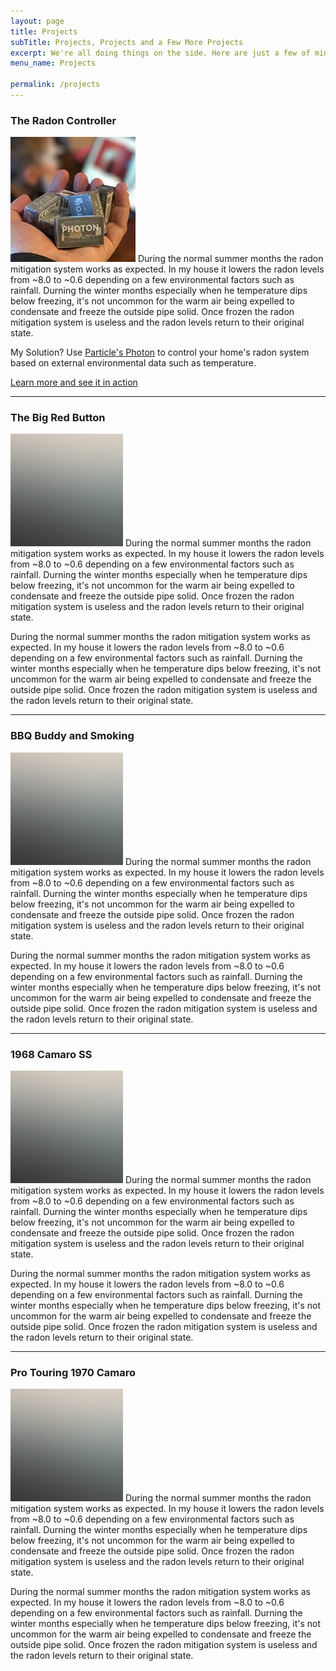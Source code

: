 ```yaml
---
layout: page
title: Projects
subTitle: Projects, Projects and a Few More Projects
excerpt: We're all doing things on the side. Here are just a few of mine!
menu_name: Projects

permalink: /projects
---
```


### The Radon Controller

<span class="image right"><img src="images/photons.jpg" alt="" /></span>
During the normal summer months the radon mitigation system works as expected. In my house it lowers the radon levels from ~8.0 to ~0.6 depending on a few environmental factors such as rainfall. Durning the winter months especially when he temperature dips below freezing, it's not uncommon for the warm air being expelled to condensate and freeze the outside pipe solid. Once frozen the radon mitigation system is useless and the radon levels return to their original state.

My Solution? Use [Particle's Photon](https://www.particle.io/products/hardware/photon-wifi-dev-kit) to control your home's radon system based on external environmental data such as temperature.

[Learn more and see it in action](https://github.com/HelloTangible/PhotonRadonController)

---
### The Big Red Button

<span class="image right"><img src="images/pic04.jpg" alt="" /></span>
During the normal summer months the radon mitigation system works as expected. In my house it lowers the radon levels from ~8.0 to ~0.6 depending on a few environmental factors such as rainfall. Durning the winter months especially when he temperature dips below freezing, it's not uncommon for the warm air being expelled to condensate and freeze the outside pipe solid. Once frozen the radon mitigation system is useless and the radon levels return to their original state.

During the normal summer months the radon mitigation system works as expected. In my house it lowers the radon levels from ~8.0 to ~0.6 depending on a few environmental factors such as rainfall. Durning the winter months especially when he temperature dips below freezing, it's not uncommon for the warm air being expelled to condensate and freeze the outside pipe solid. Once frozen the radon mitigation system is useless and the radon levels return to their original state.

---
### BBQ Buddy and Smoking

<span class="image left"><img src="images/pic04.jpg" alt="" /></span>
During the normal summer months the radon mitigation system works as expected. In my house it lowers the radon levels from ~8.0 to ~0.6 depending on a few environmental factors such as rainfall. Durning the winter months especially when he temperature dips below freezing, it's not uncommon for the warm air being expelled to condensate and freeze the outside pipe solid. Once frozen the radon mitigation system is useless and the radon levels return to their original state.

During the normal summer months the radon mitigation system works as expected. In my house it lowers the radon levels from ~8.0 to ~0.6 depending on a few environmental factors such as rainfall. Durning the winter months especially when he temperature dips below freezing, it's not uncommon for the warm air being expelled to condensate and freeze the outside pipe solid. Once frozen the radon mitigation system is useless and the radon levels return to their original state.

---
### 1968 Camaro SS

<span class="image right"><img src="images/pic04.jpg" alt="" /></span>
During the normal summer months the radon mitigation system works as expected. In my house it lowers the radon levels from ~8.0 to ~0.6 depending on a few environmental factors such as rainfall. Durning the winter months especially when he temperature dips below freezing, it's not uncommon for the warm air being expelled to condensate and freeze the outside pipe solid. Once frozen the radon mitigation system is useless and the radon levels return to their original state.

During the normal summer months the radon mitigation system works as expected. In my house it lowers the radon levels from ~8.0 to ~0.6 depending on a few environmental factors such as rainfall. Durning the winter months especially when he temperature dips below freezing, it's not uncommon for the warm air being expelled to condensate and freeze the outside pipe solid. Once frozen the radon mitigation system is useless and the radon levels return to their original state.

---
### Pro Touring 1970 Camaro

<span class="image right"><img src="images/pic04.jpg" alt="" /></span>
During the normal summer months the radon mitigation system works as expected. In my house it lowers the radon levels from ~8.0 to ~0.6 depending on a few environmental factors such as rainfall. Durning the winter months especially when he temperature dips below freezing, it's not uncommon for the warm air being expelled to condensate and freeze the outside pipe solid. Once frozen the radon mitigation system is useless and the radon levels return to their original state.

During the normal summer months the radon mitigation system works as expected. In my house it lowers the radon levels from ~8.0 to ~0.6 depending on a few environmental factors such as rainfall. Durning the winter months especially when he temperature dips below freezing, it's not uncommon for the warm air being expelled to condensate and freeze the outside pipe solid. Once frozen the radon mitigation system is useless and the radon levels return to their original state.
